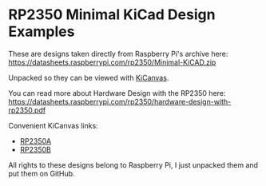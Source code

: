 # RP2350 Minimal KiCad Design Examples

These are designs taken directly from Raspberry Pi's archive here: https://datasheets.raspberrypi.com/rp2350/Minimal-KiCAD.zip

Unpacked so they can be viewed with [KiCanvas](https://github.com/theacodes/kicanvas).

You can read more about Hardware Design with the RP2350 here: https://datasheets.raspberrypi.com/rp2350/hardware-design-with-rp2350.pdf

Convenient KiCanvas links:

- [RP2350A](https://kicanvas.org/?github=https%3A%2F%2Fgithub.com%2Farturo182%2Frp2350_minimal_kicad%2Ftree%2Fmain%2FRP-006440-DD-2-RP2350A%2520Minimal%2520Board%2520Kicad%2520archive)
- [RP2350B](https://kicanvas.org/?github=https%3A%2F%2Fgithub.com%2Farturo182%2Frp2350_minimal_kicad%2Ftree%2Fmain%2FRP-006442-DD-2-RP2350B%2520Minimal%2520Board%2520Kicad%2520archive)

All rights to these designs belong to Raspberry Pi, I just unpacked them and put them on GitHub.
